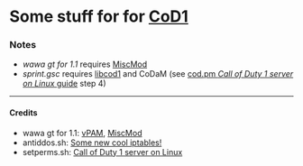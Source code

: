 # Some stuff for for [CoD1](https://en.wikipedia.org/wiki/Call_of_Duty_(video_game))
### Notes
- *wawa gt for 1.1* requires [MiscMod](https://cod.pm/guide/d0da8d/installing-and-configuring-codam-miscmod)
- *sprint.gsc* requires [libcod1](https://github.com/cod1dev/libcod1) and CoDaM (see [cod.pm *Call of Duty 1 server on Linux* guide](https://cod.pm/guide/a7a40b/call-of-duty-1-server-on-linux-installing-and-configuring) step 4)
___
#### Credits
- wawa gt for 1.1: [vPAM](https://github.com/v-cod/vPAM), [MiscMod](https://github.com/cato-a/CoDaM_MiscMod)
- antiddos.sh: [Some new cool iptables!](http://icculus.org/pipermail/cod/2012-March/016004.html)
- setperms.sh: [Call of Duty 1 server on Linux](https://cod.pm/guide/a7a40b/call-of-duty-1-server-on-linux-installing-and-configuring)
